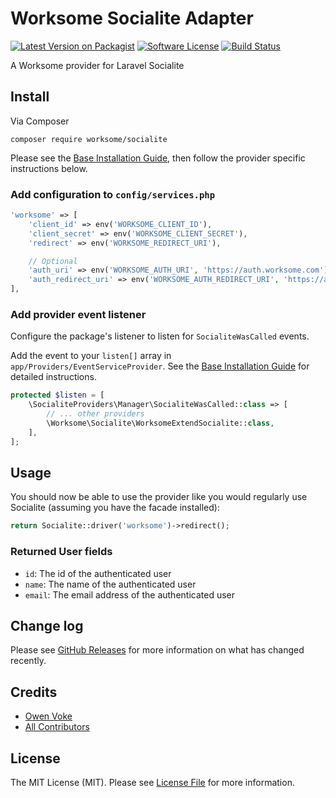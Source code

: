 # Worksome Socialite Adapter

[![Latest Version on Packagist][ico-version]][link-packagist]
[![Software License][ico-license]](LICENSE.md)
[![Build Status][ico-github-actions]][link-github-actions]

A Worksome provider for Laravel Socialite

## Install

Via Composer

```shell
composer require worksome/socialite
```

Please see the [Base Installation Guide](https://socialiteproviders.com/usage), then follow the provider specific instructions below.

### Add configuration to `config/services.php`

```php
'worksome' => [
    'client_id' => env('WORKSOME_CLIENT_ID'),
    'client_secret' => env('WORKSOME_CLIENT_SECRET'),
    'redirect' => env('WORKSOME_REDIRECT_URI'),

    // Optional
    'auth_uri' => env('WORKSOME_AUTH_URI', 'https://auth.worksome.com'),
    'auth_redirect_uri' => env('WORKSOME_AUTH_REDIRECT_URI', 'https://auth.worksome.test'),
],
```

### Add provider event listener

Configure the package's listener to listen for `SocialiteWasCalled` events.

Add the event to your `listen[]` array in `app/Providers/EventServiceProvider`. See the [Base Installation Guide](https://socialiteproviders.com/usage) for detailed instructions.

```php
protected $listen = [
    \SocialiteProviders\Manager\SocialiteWasCalled::class => [
        // ... other providers
        \Worksome\Socialite\WorksomeExtendSocialite::class,
    ],
];
```

## Usage

You should now be able to use the provider like you would regularly use Socialite (assuming you have the facade installed):

```php
return Socialite::driver('worksome')->redirect();
```

### Returned User fields

- `id`: The id of the authenticated user
- `name`: The name of the authenticated user
- `email`: The email address of the authenticated user

## Change log

Please see [GitHub Releases](https://github.com/worksome/socialite-worksome/releases) for more information on what has changed recently.

## Credits

- [Owen Voke](https://github.com/owenvoke)
- [All Contributors](../../contributors)

## License

The MIT License (MIT). Please see [License File](LICENSE.md) for more information.

[ico-version]: https://img.shields.io/packagist/v/worksome/socialite.svg?style=flat-square
[ico-license]: https://img.shields.io/badge/license-MIT-brightgreen.svg?style=flat-square
[ico-github-actions]: https://img.shields.io/github/actions/workflow/status/worksome/socialite-worksome/tests.yml?branch=main&style=flat-square

[link-packagist]: https://packagist.org/packages/worksome/socialite
[link-github-actions]: https://github.com/worksome/socialite/actions
